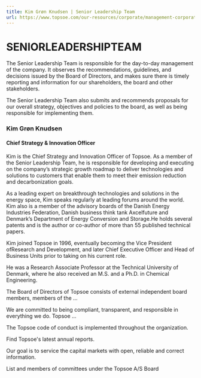 ```yaml
---
title: ​​Kim Grøn Knudsen | Senior Leadership Team
url: https://www.topsoe.com/our-resources/corporate/management-corporate-governance/kim-gron-knudsen#main-content
---
```


# SENIORLEADERSHIPTEAM

The Senior Leadership Team is responsible for the day-to-day management of the company. It observes the recommendations, guidelines, and decisions issued by the Board of Directors, and makes sure there is timely reporting and information for our shareholders, the board and other stakeholders.

The Senior Leadership Team also submits and recommends proposals for our overall strategy, objectives and policies to the board, as well as being responsible for implementing them.

### ​​Kim Grøn Knudsen

#### Chief Strategy & Innovation Officer

Kim is the Chief Strategy and Innovation Officer of Topsoe. As a member of the Senior Leadership Team, he is responsible for developing and executing on the company’s strategic growth roadmap to deliver technologies and solutions to customers that enable them to meet their emission reduction and decarbonization goals.

As a leading expert on breakthrough technologies and solutions in the energy space, Kim speaks regularly at leading forums around the world. Kim also is a member of the advisory boards of the Danish Energy Industries Federation, Danish business think tank Axcelfuture and Denmark’s Department of Energy Conversion and Storage.He holds several patents and is the author or co-author of more than 55 published technical papers.

Kim joined Topsoe in 1996, eventually becoming the Vice President ofResearch and Development, and later Chief Executive Officer and Head of Business Units prior to taking on his current role.

He was a Research Associate Professor at the Technical University of Denmark, where he also received an M.S. and a Ph.D. in Chemical Engineering.

The Board of Directors of Topsoe consists of external independent board members, members of the ...

We are committed to being compliant, transparent, and responsible in everything we do. Topsoe ...

The Topsoe code of conduct is implemented throughout the organization.

Find Topsoe's latest annual reports.

Our goal is to service the capital markets with open, reliable and correct information.

List and members of committees under the Topsoe A/S Board